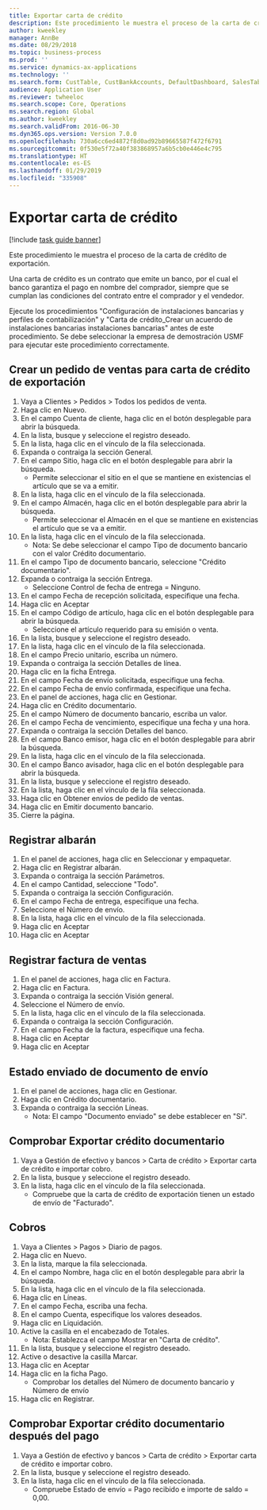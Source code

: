```yaml
---
title: Exportar carta de crédito
description: Este procedimiento le muestra el proceso de la carta de crédito de exportación.
author: kweekley
manager: AnnBe
ms.date: 08/29/2018
ms.topic: business-process
ms.prod: ''
ms.service: dynamics-ax-applications
ms.technology: ''
ms.search.form: CustTable, CustBankAccounts, DefaultDashboard, SalesTableListPage, SalesCreateOrder, SalesTable, BankLCExport, SalesEditLines,  LedgerJournalTable, LedgerJournalTransCustPaym, CustOpenTrans
audience: Application User
ms.reviewer: twheeloc
ms.search.scope: Core, Operations
ms.search.region: Global
ms.author: kweekley
ms.search.validFrom: 2016-06-30
ms.dyn365.ops.version: Version 7.0.0
ms.openlocfilehash: 730a6cc6ed4872f8d0ad92b89665587f472f6791
ms.sourcegitcommit: 0f530e5f72a40f383868957a6b5cb0e446e4c795
ms.translationtype: HT
ms.contentlocale: es-ES
ms.lasthandoff: 01/29/2019
ms.locfileid: "335908"
---
```

# <a name="export-letter-of-credit"></a>Exportar carta de crédito

[!include [task guide banner](../../includes/task-guide-banner.md)]

Este procedimiento le muestra el proceso de la carta de crédito de exportación.

Una carta de crédito es un contrato que emite un banco, por el cual el banco garantiza el pago en nombre del comprador, siempre que se cumplan las condiciones del contrato entre el comprador y el vendedor.



Ejecute los procedimientos "Configuración de instalaciones bancarias y perfiles de contabilización" y "Carta de crédito_Crear un acuerdo de instalaciones bancarias instalaciones bancarias" antes de este procedimiento. Se debe seleccionar la empresa de demostración USMF para ejecutar este procedimiento correctamente.




## <a name="create-sales-order-for-export-letter-of-credit"></a>Crear un pedido de ventas para carta de crédito de exportación
1. Vaya a Clientes > Pedidos > Todos los pedidos de venta.
2. Haga clic en Nuevo.
3. En el campo Cuenta de cliente, haga clic en el botón desplegable para abrir la búsqueda.
4. En la lista, busque y seleccione el registro deseado.
5. En la lista, haga clic en el vínculo de la fila seleccionada.
6. Expanda o contraiga la sección General.
7. En el campo Sitio, haga clic en el botón desplegable para abrir la búsqueda.
    * Permite seleccionar el sitio en el que se mantiene en existencias el artículo que se va a emitir.  
8. En la lista, haga clic en el vínculo de la fila seleccionada.
9. En el campo Almacén, haga clic en el botón desplegable para abrir la búsqueda.
    * Permite seleccionar el Almacén en el que se mantiene en existencias el artículo que se va a emitir.  
10. En la lista, haga clic en el vínculo de la fila seleccionada.
    * Nota: Se debe seleccionar el campo Tipo de documento bancario con el valor Crédito documentario.  
11. En el campo Tipo de documento bancario, seleccione "Crédito documentario".
12. Expanda o contraiga la sección Entrega.
    * Seleccione Control de fecha de entrega = Ninguno.  
13. En el campo Fecha de recepción solicitada, especifique una fecha.
14. Haga clic en Aceptar
15. En el campo Código de artículo, haga clic en el botón desplegable para abrir la búsqueda.
    * Seleccione el artículo requerido para su emisión o venta.  
16. En la lista, busque y seleccione el registro deseado.
17. En la lista, haga clic en el vínculo de la fila seleccionada.
18. En el campo Precio unitario, escriba un número.
19. Expanda o contraiga la sección Detalles de línea.
20. Haga clic en la ficha Entrega.
21. En el campo Fecha de envío solicitada, especifique una fecha.
22. En el campo Fecha de envío confirmada, especifique una fecha.
23. En el panel de acciones, haga clic en Gestionar.
24. Haga clic en Crédito documentario.
25. En el campo Número de documento bancario, escriba un valor.
26. En el campo Fecha de vencimiento, especifique una fecha y una hora.
27. Expanda o contraiga la sección Detalles del banco.
28. En el campo Banco emisor, haga clic en el botón desplegable para abrir la búsqueda.
29. En la lista, haga clic en el vínculo de la fila seleccionada.
30. En el campo Banco avisador, haga clic en el botón desplegable para abrir la búsqueda.
31. En la lista, busque y seleccione el registro deseado.
32. En la lista, haga clic en el vínculo de la fila seleccionada.
33. Haga clic en Obtener envíos de pedido de ventas.
34. Haga clic en Emitir documento bancario.
35. Cierre la página.

## <a name="post-packing-slip"></a>Registrar albarán
1. En el panel de acciones, haga clic en Seleccionar y empaquetar.
2. Haga clic en Registrar albarán.
3. Expanda o contraiga la sección Parámetros.
4. En el campo Cantidad, seleccione "Todo".
5. Expanda o contraiga la sección Configuración.
6. En el campo Fecha de entrega, especifique una fecha.
7. Seleccione el Número de envío.
8. En la lista, haga clic en el vínculo de la fila seleccionada.
9. Haga clic en Aceptar
10. Haga clic en Aceptar

## <a name="post-sales-invoice"></a>Registrar factura de ventas
1. En el panel de acciones, haga clic en Factura.
2. Haga clic en Factura.
3. Expanda o contraiga la sección Visión general.
4. Seleccione el Número de envío.
5. En la lista, haga clic en el vínculo de la fila seleccionada.
6. Expanda o contraiga la sección Configuración.
7. En el campo Fecha de la factura, especifique una fecha.
8. Haga clic en Aceptar
9. Haga clic en Aceptar

## <a name="shipment-document-submitted-status"></a>Estado enviado de documento de envío
1. En el panel de acciones, haga clic en Gestionar.
2. Haga clic en Crédito documentario.
3. Expanda o contraiga la sección Líneas.
    * Nota: El campo "Documento enviado" se debe establecer en "Sí".  

## <a name="verify-export-letter-of-credit"></a>Comprobar Exportar crédito documentario
1. Vaya a Gestión de efectivo y bancos > Carta de crédito > Exportar carta de crédito e importar cobro.
2. En la lista, busque y seleccione el registro deseado.
3. En la lista, haga clic en el vínculo de la fila seleccionada.
    * Compruebe que la carta de crédito de exportación tienen un estado de envío de "Facturado".  

## <a name="customer-payment"></a>Cobros
1. Vaya a Clientes > Pagos > Diario de pagos.
2. Haga clic en Nuevo.
3. En la lista, marque la fila seleccionada.
4. En el campo Nombre, haga clic en el botón desplegable para abrir la búsqueda.
5. En la lista, haga clic en el vínculo de la fila seleccionada.
6. Haga clic en Líneas.
7. En el campo Fecha, escriba una fecha.
8. En el campo Cuenta, especifique los valores deseados.
9. Haga clic en Liquidación.
10. Active la casilla en el encabezado de Totales.
    * Nota: Establezca el campo Mostrar en "Carta de crédito".  
11. En la lista, busque y seleccione el registro deseado.
12. Active o desactive la casilla Marcar.
13. Haga clic en Aceptar
14. Haga clic en la ficha Pago.
    * Comprobar los detalles del Número de documento bancario y Número de envío  
15. Haga clic en Registrar.

## <a name="verify-export-letter-of-credit-after-payment"></a>Comprobar Exportar crédito documentario después del pago
1. Vaya a Gestión de efectivo y bancos > Carta de crédito > Exportar carta de crédito e importar cobro.
2. En la lista, busque y seleccione el registro deseado.
3. En la lista, haga clic en el vínculo de la fila seleccionada.
    * Compruebe Estado de envío = Pago recibido e importe de saldo = 0,00.  

